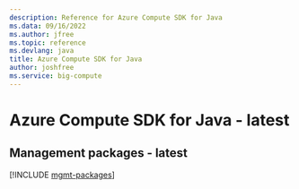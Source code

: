```yaml
---
description: Reference for Azure Compute SDK for Java
ms.data: 09/16/2022
ms.author: jfree
ms.topic: reference
ms.devlang: java
title: Azure Compute SDK for Java
author: joshfree
ms.service: big-compute
---
```

# Azure Compute SDK for Java - latest

## Management packages - latest
[!INCLUDE [mgmt-packages](compute-mgmt-index.md)]